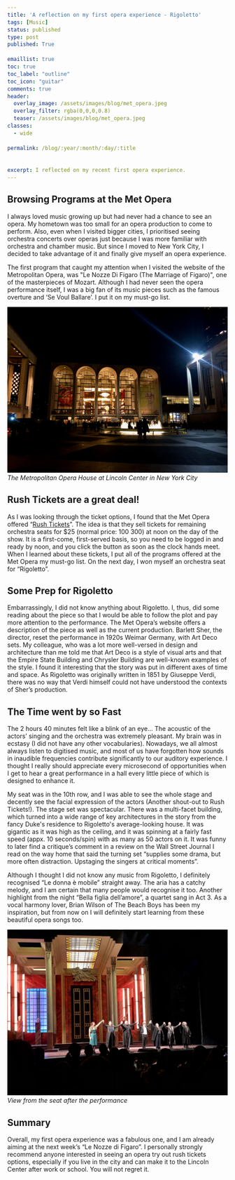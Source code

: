 ```yaml
---
title: 'A reflection on my first opera experience - Rigoletto'
tags: [Music]
status: published
type: post
published: True

emaillist: true
toc: true
toc_label: "outline"
toc_icon: "guitar"
comments: true
header:
  overlay_image: /assets/images/blog/met_opera.jpeg
  overlay_filter: rgba(0,0,0,0.8)
  teaser: /assets/images/blog/met_opera.jpeg
classes:
  - wide

permalink: /blog/:year/:month/:day/:title


excerpt: I reflected on my recent first opera experience.
--- 
```


## Browsing Programs at the Met Opera

I always loved music growing up but had never had a chance to see an opera. My hometown was too small for an opera production to come to perform. Also, even when I visited bigger cities, I prioritised seeing orchestra concerts over operas just because I was more familiar with orchestra and chamber music. But since I moved to New York City, I decided to take advantage of it and finally give myself an opera experience.

The first program that caught my attention when I visited the website of the Metropolitan Opera, was "Le Nozze Di Figaro (The Marriage of Figaro)", one of the masterpieces of Mozart. Although I had never seen the opera performance itself, I was a big fan of its music pieces such as the famous overture and ‘Se Voul Ballare’. I put it on my must-go list.

![stage](/assets/images/blog/met_opera.jpeg)
*The Metropolitan Opera House at Lincoln Center in New York City*

## Rush Tickets are a great deal!

As I was looking through the ticket options, I found that the Met Opera offered “<a href="https://www.metopera.org/season/tickets/rush-page" target="_blank">Rush Tickets</a>”. The idea is that they sell tickets for remaining orchestra seats for $25 (normal price: $100~$300) at noon on the day of the show. It is a first-come, first-served basis, so you need to be logged in and ready by noon, and you click the button as soon as the clock hands meet. When I learned about these tickets, I put all of the programs offered at the Met Opera my must-go list. On the next day, I won myself an orchestra seat for “Rigoletto”.

## Some Prep for Rigoletto

Embarrassingly, I did not know anything about Rigoletto. I, thus, did some reading about the piece so that I would be able to follow the plot and pay more attention to the performance. The Met Opera’s website offers a description of the piece as well as the current production. Barlett Sher, the director, reset the performance in 1920s Weimar Germany, with Art Deco sets. My colleague, who was a lot more well-versed in design and architecture than me told me that Art Deco is a style of visual arts and that the Empire State Building and Chrysler Building are well-known examples of the style. I found it interesting that the story was put in different axes of time and space. As Rigoletto was originally written in 1851 by Giuseppe Verdi, there was no way that Verdi himself could not have understood the contexts of Sher’s production.


## The Time went by so Fast

The 2 hours 40 minutes felt like a blink of an eye... The acoustic of the actors’ singing and the orchestra was extremely pleasant. My brain was in ecstasy (I did not have any other vocabularies). Nowadays, we all almost always listen to digitised music, and most of us have forgotten how sounds in inaudible frequencies contribute significantly to our auditory experience. I thought I really should appreciate every microsecond of opportunities when I get to hear a great performance in a hall every little piece of which is designed to enhance it.

My seat was in the 10th row, and I was able to see the whole stage and decently see the facial expression of the actors (Another shout-out to Rush Tickets!). The stage set was spectacular. There was a multi-facet building, which turned into a wide range of key architectures in the story from the fancy Duke's residence to Rigoletto's average-looking house. It was gigantic as it was high as the ceiling, and it was spinning at a fairly fast speed (appx. 10 seconds/spin) with as many as 50 actors on it. It was funny to later find a critique’s comment in a review on the Wall Street Journal I read on the way home that said the turning set “supplies some drama, but more often distraction. Upstaging the singers at critical moments”. 

Although I thought I did not know any music from Rigoletto, I definitely recognised “Le donna è mobile” straight away. The aria has a catchy melody, and I am certain that many people would recognise it too. Another highlight from the night “Bella figlia dell’amore”, a quartet sang in Act 3. As a vocal harmony lover, Brian Wilson of The Beach Boys has been my inspiration, but from now on I will definitely start learning from these beautiful opera songs too.

![stage](/assets/images/blog/met_opera_stage.jpeg)
*View from the seat after the performance*

## Summary

Overall, my first opera experience was a fabulous one, and I am already aiming at the next week’s “Le Nozze di Figaro”. I personally strongly recommend anyone interested in seeing an opera try out rush tickets options, especially if you live in the city and can make it to the Lincoln Center after work or school. You will not regret it.
